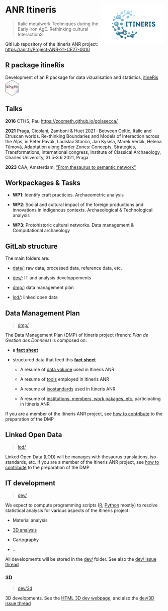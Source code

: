 # ANR Itineris <img src="www/logo.png" align="right" width="200"/>
> Italic metalwork Techniques during the Early Iron AgE. Rethinking cultural InteractionS

GitHub repository of the Itineris ANR project: https://anr.fr/Project-ANR-21-CE27-0010

## R package itineRis

Development of an R package for data vizualisation and statistics, [itineRis](https://github.com/zoometh/itineRis#itineris-) <img src="https://raw.githubusercontent.com/zoometh/itineRis/main/results/logo.png" style='height: 50px;vertical-align: middle;'/>

## Talks

**2016** CTHS, Pau https://zoometh.github.io/golasecca/

**2021** Praga, Cicolani, Zamboni & Huet 2021 : Between Celtic, Italic and Etruscan worlds. Re-thinking Boundaries and Models of Interaction across the Alps, in Peter Pavúk, Ladislav Stančo, Jan Kysela, Marek Verčík, Helena Tůmová, Adaptation along Border Zones: Concepts, Strategies, Transformations, international congress, Institute of Classical Archaeology, Charles University, 31.5-3.6 2021, Praga

**2023** CAA, Amsterdam, ["From thesaurus to semantic network"](https://anr-itineris.github.io/itineris/talk/caa-2023/thesaurus/pres)

## Workpackages & Tasks

* **WP1**: Identify craft practicies. Archaeometric analysis

* **WP2**: Social and cultural impact of the foreign productions and innovations in indigenous contexts. Archaeological & Technological analysis

* **WP3**: Protohistoric cultural networks. Data management & Computational archaeology

## GitLab structure

The main folders are:

* [data/](https://gitlab.huma-num.fr/thuet/itineris/-/tree/main/data): raw data, processed data, reference data, etc.

* [dev/](https://gitlab.huma-num.fr/thuet/itineris/-/tree/main/dev): IT and analysis developpements

* [dmp/](https://gitlab.huma-num.fr/thuet/itineris/-/tree/main/dmp): data management plan

* [lod/](https://gitlab.huma-num.fr/thuet/itineris/-/tree/main/lod): linked open data


## Data Management Plan 
> [dmp/](https://gitlab.huma-num.fr/thuet/itineris/-/tree/main/dmp)

The Data Management Plan (DMP) of Itineris project (french: *Plan de Gestion des Données*) is composed on:

* a [**fact sheet**](https://thuet.gitpages.huma-num.fr/itineris/)

* structured data that feed this [**fact sheet**](https://thuet.gitpages.huma-num.fr/itineris/)

  + A resume of [data volume](https://gitlab.huma-num.fr/thuet/itineris/-/blob/main/data/data_resume.tsv) used in Itineris ANR
  
  + A resume of [tools](https://gitlab.huma-num.fr/thuet/itineris/-/blob/main/data/tools_resume.tsv) employed in Itineris ANR
  
  + A resume of [isostandards](https://gitlab.huma-num.fr/thuet/itineris/-/blob/main/data/isos_resume.tsv) used in Itineris ANR 
  
  + A resume of [institutions, members, work pakages, etc.](https://gitlab.huma-num.fr/thuet/itineris/-/blob/main/data/mbr_nodes_resume.tsv) participating in Itineris ANR 
  
If you are a member of the Itineris ANR project, see [how to contribute](https://gitlab.huma-num.fr/thuet/itineris/-/blob/main/dmp/CONTRIBUTING.md) to the preparation of the DMP

## Linked Open Data
> [lod/](https://gitlab.huma-num.fr/thuet/itineris/-/tree/main/lod)

Linked Open Data (LOD) will be manages with thesaurus translations, iso-standards, etc. If you are a member of the Itineris ANR project, see [how to contribute](https://gitlab.huma-num.fr/thuet/itineris/-/blob/main/lod/CONTRIBUTING.md) to the preparation of the DMP

## IT development
> [dev/](https://gitlab.huma-num.fr/thuet/itineris/-/tree/main/dev)

We expect to compute programming scripts ([R](https://www.r-project.org/), [Python](https://www.python.org/) mostly) to resolve statistical analysis for various aspects of the Itineris project:

  + Material analysis
  
  + [3D analysis](https://thuet.gitpages.huma-num.fr/itineris/dev/3d/dev_3d)
  
  + Cartography
  
  + ...

All developments will be stored in the [dev/](https://gitlab.huma-num.fr/thuet/itineris/-/tree/main/dev) folder. See also the [dev/ issue thread](https://gitlab.huma-num.fr/thuet/itineris/-/issues/2)

### 3D
> [dev/3d](https://gitlab.huma-num.fr/thuet/itineris/-/tree/main/dev/3d)

3D developments. See the [HTML 3D dev webpage](https://thuet.gitpages.huma-num.fr/itineris/dev/3d/dev_3d), and also the [dev/3D issue thread](https://gitlab.huma-num.fr/thuet/itineris/-/issues/4)

